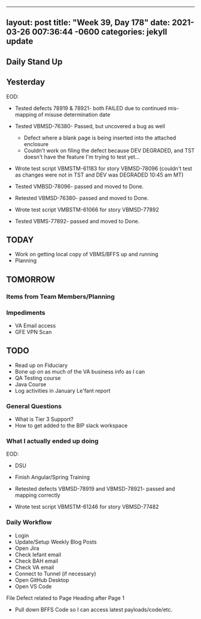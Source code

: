 
---
layout: post
title:  "Week 39, Day 178"
date:   2021-03-26 007:36:44 -0600
categories: jekyll update
---

## Daily Stand Up
## Yesterday
EOD:
* Tested defects 78919 & 78921- both FAILED due to continued mis-mapping of misuse determination date
* Tested VBMSD-76380- Passed, but uncovered a bug as well
  * Defect where a blank page is being inserted into the attached enclosure
  * Couldn't work on filing the defect because DEV DEGRADED, and TST doesn't have the feature I'm trying to test yet...
* Wrote test script VBMSTM-61183 for story VBMSD-78096 (couldn't test as changes were not in TST and DEV was DEGRADED 10:45 am MT)

* Tested VMBSD-78096- passed and moved to Done.
* Retested VBMSD-76380- passed and moved to Done.
* Wrote test script VMBSTM-61066 for story VBMSD-77892
* Tested VBMS-77892- passed and moved to Done.

## TODAY
* Work on getting local copy of VBMS/BFFS up and running
* Planning

## TOMORROW

### Items from Team Members/Planning

### Impediments
* VA Email access
* GFE VPN Scan

## TODO
* Read up on Fiduciary
* Bone up on as much of the VA business info as I can
* QA Testing course
* Java Course
* Log activities in January Le'fant report

### General Questions  
  * What is Tier 3 Support?
  * How to get added to the BIP slack workspace

### What I actually ended up doing
EOD:
* DSU
* Finish Angular/Spring Training
* Retested defects VBMSD-78919 and VBMSD-78921- passed and mapping correctly

* Wrote test script VBMSTM-61246 for story VBMSD-77482


### Daily Workflow
* Login
* Update/Setup Weekly Blog Posts
* Open Jira
* Check lefant email
* Check BAH email
* Check VA email
* Connect to Tunnel (if necessary)
* Open GitHub Desktop
* Open VS Code

File Defect related to Page Heading after Page 1
* Pull down BFFS Code so I can access latest payloads/code/etc.